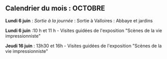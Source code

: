 ## Calendrier du mois : OCTOBRE 

**Lundi 6 juin** :
_Sortie à la journée_ : Sortie à Valloires : Abbaye et jardins 

**Lundi 6 juin** :10 h  et 11 h -  Visites guidées de l'exposition  "Scènes de la vie impressionniste"

**Jeudi 16 juin** : 13h30 et 16h - Visites guidées de l'exposition  "Scènes de la vie impressionniste"
